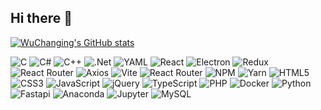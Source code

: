 ## Hi there 👋

[![WuChanging's GitHub stats](https://github-readme-stats.vercel.app/api?username=WuChanging&rank_icon=percentile&show_icons=true&theme=github_dark_dimmed&orgs=InkCanvas)](https://github.com/WuChanging)
<!--
[![Readme Card](https://github-readme-stats.vercel.app/api/pin/?username=InkCanvas&repo=Ink-Canvas-Artistry&theme=github_dark_dimmed)](https://github.com/InkCanvas/Ink-Canvas-Artistry)
-->
<!--
### 🌟 My Coding Skills
-->
![C](https://img.shields.io/badge/c-%2300599C.svg?style=flat-square&logo=c&logoColor=white)
![C#](https://img.shields.io/badge/c%23-%23239120.svg?style=flat-square&logo=sharp&logoColor=white)
![C++](https://img.shields.io/badge/c++-%2300599C.svg?style=flat-square&logo=c%2B%2B&logoColor=white)
![.Net](https://img.shields.io/badge/.NET-5C2D91?style=flat-square&logo=.net&logoColor=white)
![YAML](https://img.shields.io/badge/yaml-%23ffffff.svg?style=flat-square&logo=yaml&logoColor=151515)
![React](https://img.shields.io/badge/react-%2320232a.svg?style=flat-square&logo=react&logoColor=%2361DAFB)
![Electron](https://img.shields.io/badge/Electron-2B2E3A?style=flat-square&logo=electron&logoColor=%2361DAFB)
![Redux](https://img.shields.io/badge/redux-%23593d88.svg?style=flat-square&logo=redux&logoColor=white)
![React Router](https://img.shields.io/badge/React_Router-CA4245?style=flat-square&logo=react-router&logoColor=white)
![Axios](https://img.shields.io/badge/axios-671ddf?style=flat-square&logo=axios&logoColor=%2361DAFB)
![Vite](https://img.shields.io/badge/vite-%23646CFF.svg?style=flat-square&logo=vite&logoColor=white)
![React Router](https://img.shields.io/badge/React_Router-CA4245?style=flat-square&logo=react-router&logoColor=white)
![NPM](https://img.shields.io/badge/NPM-%23CB3837.svg?style=flat-square&logo=npm&logoColor=white)
![Yarn](https://img.shields.io/badge/yarn-%232C8EBB.svg?style=flat-square&logo=yarn&logoColor=white)
![HTML5](https://img.shields.io/badge/html5-%23E34F26.svg?style=flat-square&logo=html5&logoColor=white)
![CSS3](https://img.shields.io/badge/css3-%231572B6.svg?style=flat-square&logo=css3&logoColor=white)
![JavaScript](https://img.shields.io/badge/javascript-%23323330.svg?style=flat-square&logo=javascript&logoColor=%23F7DF1E)
![jQuery](https://img.shields.io/badge/jquery-%230769AD.svg?style=flat-square&logo=jquery&logoColor=white)
![TypeScript](https://img.shields.io/badge/typescript-%23007ACC.svg?style=flat-square&logo=typescript&logoColor=white)
![PHP](https://img.shields.io/badge/php-%23777BB4.svg?style=flat-square&logo=php&logoColor=white)
![Docker](https://img.shields.io/badge/Docker-2CA5E0?style=flat-square&logo=docker&logoColor=ffdd54)
![Python](https://img.shields.io/badge/python-3670A0?style=flat-square&logo=python&logoColor=ffdd54)
![Fastapi](https://img.shields.io/badge/fastapi-109989?style=flat-square&logo=FASTAPI&logoColor=ffdd54)
![Anaconda](https://img.shields.io/badge/conda-342B029.svg?style=flat-square&logo=anaconda&logoColor=ffdd54)
![Jupyter](https://img.shields.io/badge/Jupyter-F37626.svg?style=flat-square&logo=Jupyter&logoColor=ffdd54)
![MySQL](https://img.shields.io/badge/mysql-4479A1.svg?style=flat-square&logo=mysql&logoColor=white)

